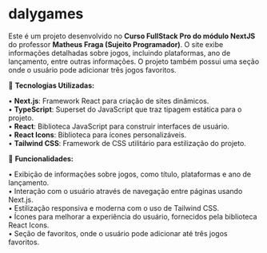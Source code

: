 # dalygames

Este é um projeto desenvolvido no **Curso FullStack Pro do módulo NextJS** do professor **Matheus Fraga (Sujeito Programador)**. O site exibe informações detalhadas sobre jogos, incluindo plataformas, ano de lançamento, entre outras informações. O projeto também possui uma seção onde o usuário pode adicionar três jogos favoritos.

🚀 **Tecnologias Utilizadas:**

• **Next.js**: Framework React para criação de sites dinâmicos.  
• **TypeScript**: Superset do JavaScript que traz tipagem estática para o projeto.  
• **React**: Biblioteca JavaScript para construir interfaces de usuário.  
• **React Icons**: Biblioteca para ícones personalizáveis.  
• **Tailwind CSS**: Framework de CSS utilitário para estilização do projeto.  

📝 **Funcionalidades:**

• Exibição de informações sobre jogos, como título, plataformas e ano de lançamento.  
• Interação com o usuário através de navegação entre páginas usando Next.js.  
• Estilização responsiva e moderna com o uso de Tailwind CSS.  
• Ícones para melhorar a experiência do usuário, fornecidos pela biblioteca React Icons.  
• Seção de favoritos, onde o usuário pode adicionar até três jogos favoritos.

